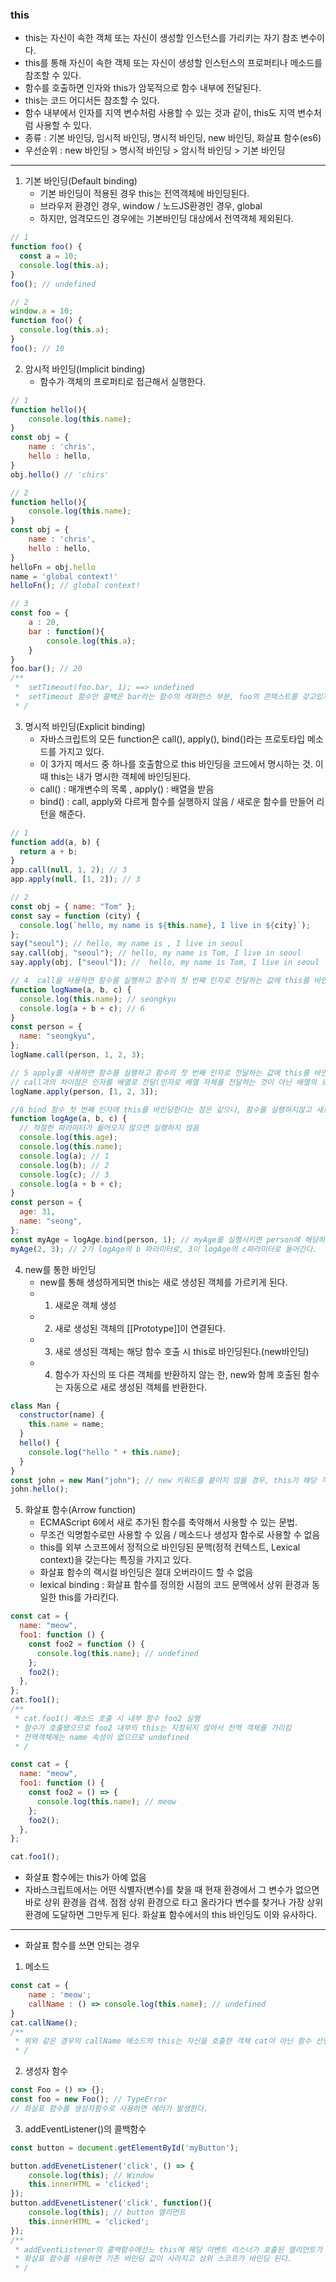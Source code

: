 ### this

- this는 자신이 속한 객체 또는 자신이 생성할 인스턴스를 가리키는 자기 참조 변수이다.
- this를 통해 자신이 속한 객체 또는 자신이 생성할 인스턴스의 프로퍼티나 메소드를 참조할 수 있다.
- 함수를 호출하면 인자와 this가 암묵적으로 함수 내부에 전달된다.
- this는 코드 어디서든 참조할 수 있다.
- 함수 내부에서 인자를 지역 변수처럼 사용할 수 있는 것과 같이, this도 지역 변수처럼 사용할 수 있다.
- 종류 : 기본 바인딩, 임시적 바인딩, 명시적 바인딩, new 바인딩, 화살표 함수(es6)
- 우선순위 : new 바인딩 > 명시적 바인딩 > 암시적 바인딩 > 기본 바인딩

---

1. 기본 바인딩(Default binding)
   - 기본 바인딩이 적용된 경우 this는 전역객체에 바인딩된다.
   - 브라우저 환경인 경우, window / 노드JS환경인 경우, global
   - 하지만, 엄격모드인 경우에는 기본바인딩 대상에서 전역객체 제외된다.

```js
// 1
function foo() {
  const a = 10;
  console.log(this.a);
}
foo(); // undefined

// 2
window.a = 10;
function foo() {
  console.log(this.a);
}
foo(); // 10
```

2. 암시적 바인딩(Implicit binding)
   - 함수가 객체의 프로퍼티로 접근해서 실행한다.

```js
// 1
function hello(){
    console.log(this.name);
}
const obj = {
    name : 'chris',
    hello : hello,
}
obj.hello() // 'chirs'

// 2
function hello(){
    console.log(this.name);
}
const obj = {
    name : 'chris',
    hello : hello,
}
helloFn = obj.hello
name = 'global context!'
helloFn(); // global context!

// 3
const foo = {
    a : 20,
    bar : function(){
        console.log(this.a);
    }
}
foo.bar(); // 20
/**
 *  setTimeout(foo.bar, 1); ==> undefined
 *  setTimeout 함수안 콜백은 bar라는 함수의 레퍼런스 부분, foo의 콘텍스트를 갖고있지 않음
 * /
```

3. 명시적 바인딩(Explicit binding)
   - 자바스크립트의 모든 function은 call(), apply(), bind()라는 프로토타입 메소드를 가지고 있다.
   - 이 3가지 메서드 중 하나를 호출함으로 this 바인딩을 코드에서 명시하는 것. 이때 this는 내가 명시한 객체에 바인딩된다.
   - call() : 매개변수의 목록 , apply() : 배열을 받음
   - bind() : call, apply와 다르게 함수를 실행하지 않음 / 새로운 함수를 만들어 리턴을 해준다.

```js
// 1
function add(a, b) {
  return a + b;
}
app.call(null, 1, 2); // 3
app.apply(null, [1, 2]); // 3

// 2
const obj = { name: "Tom" };
const say = function (city) {
  console.log(`hello, my name is ${this.name}, I live in ${city}`);
};
say("seoul"); // hello, my name is , I live in seoul
say.call(obj, "seoul"); // hello, my name is Tom, I live in seoul
say.apply(obj, ["seoul"]); //  hello, my name is Tom, I live in seoul

// 4  call을 사용하면 함수를 실행하고 함수의 첫 번째 인자로 전달하는 값에 this를 바인딩
function logName(a, b, c) {
  console.log(this.name); // seongkyu
  console.log(a + b + c); // 6
}
const person = {
  name: "seongkyu",
};
logName.call(person, 1, 2, 3);

// 5 apply를 사용하면 함수를 실행하고 함수의 첫 번째 인자로 전달하는 값에 this를 바인딩
// call과의 차이점은 인자를 배열로 전달(인자로 배열 자체를 전달하는 것이 아닌 배열의 요소들이 값으로 전달된다. )
logName.apply(person, [1, 2, 3]);

//6 bind 함수 첫 번째 인자에 this를 바인딩한다는 점은 같으나, 함수를 실행하지않고 새로운 함수를 반환한다. (반환된 새로운 함수를 실행해야 원본함수가 실행됨)
function logAge(a, b, c) {
  // 적절한 파라미터가 들어오지 않으면 실행하지 않음
  console.log(this.age);
  console.log(this.name);
  console.log(a); // 1
  console.log(b); // 2
  console.log(c); // 3
  console.log(a + b + c);
}
const person = {
  age: 31,
  name: "seong",
};
const myAge = logAge.bind(person, 1); // myAge를 실행시키면 person에 해당하는 값들이 바인딩 됨. 2번째 인자에 있는 1이 a의 위치
myAge(2, 3); // 2가 logAge의 b 파라미터로, 3이 logAge의 c파라미터로 들어간다.
```

4. new를 통한 바인딩
   - new를 통해 생성하게되면 this는 새로 생성된 객체를 가르키게 된다.
   - 1. 새로운 객체 생성
   - 2. 새로 생성된 객체의 [[Prototype]]이 연결된다.
   - 3. 새로 생성된 객체는 해당 함수 호출 시 this로 바인딩된다.(new바인딩)
   - 4. 함수가 자신의 또 다른 객체를 반환하지 않는 한, new와 함께 호출된 함수는 자동으로 새로 생성된 객체를 반환한다.

```js
class Man {
  constructor(name) {
    this.name = name;
  }
  hello() {
    console.log("hello " + this.name);
  }
}
const john = new Man("john"); // new 키워드를 붙이지 않을 경우, this가 해당 객체로 바인딩 되지 않기 때문에 Window 객체를 건드리는 일이 발생할 수 있음
john.hello();
```

5. 화살표 함수(Arrow function)
   - ECMAScript 6에서 새로 추가된 함수를 축약해서 사용할 수 있는 문법.
   - 무조건 익명함수로만 사용할 수 있음 / 메소드나 생성자 함수로 사용할 수 없음
   - this를 외부 스코프에서 정적으로 바인딩된 문맥(정적 컨텍스트, Lexical context)을 갖는다는 특징을 가지고 있다.
   - 화살표 함수의 랙시컬 바인딩은 절대 오버라이드 할 수 없음
   - lexical binding : 화살표 함수를 정의한 시점의 코드 문맥에서 상위 환경과 동일한 this를 가리킨다.

```js
const cat = {
  name: "meow",
  foo1: function () {
    const foo2 = function () {
      console.log(this.name); // undefined
    };
    foo2();
  },
};
cat.foo1();
/**
 * cat.foo1() 메소드 호출 시 내부 함수 foo2 실행
 * 함수가 호출됐으므로 foo2 내부의 this는 지정되지 않아서 전역 객체를 가리킴
 * 전역객체에는 name 속성이 없으므로 undefined
 * /
```

```js
const cat = {
  name: "meow",
  foo1: function () {
    const foo2 = () => {
      console.log(this.name); // meow
    };
    foo2();
  },
};

cat.foo1();
```

- 화살표 함수에는 this가 아예 없음
- 자바스크립트에서는 어떤 식별자(변수)를 찾을 때 현재 환경에서 그 변수가 없으면 바로 상위 환경을 검색. 점점 상위 환경으로 타고 올라가다 변수를 찾거나 가장 상위 환경에 도달하면 그만두게 된다. 화살표 함수에서의 this 바인딩도 이와 유사하다.

---

- 화살표 함수를 쓰면 안되는 경우

1. 메소드

```js
const cat = {
    name : 'meow';
    callName : () => console.log(this.name); // undefined
}
cat.callName();
/**
 * 위와 같은 경우의 callName 메소드의 this는 자신을 호출한 객체 cat이 아닌 함수 선언 시점의 상위 스코프인 전역객체를 기리킨다.
 * /
```

2. 생성자 함수

```js
const Foo = () => {};
const foo = new Foo(); // TypeError
// 화살표 함수를 생성자함수로 사용하면 에러가 발생한다.
```

3. addEventListener()의 콜백함수

```js
const button = document.getElementById('myButton');

button.addEvenetListener('click', () => {
    console.log(this); // Window
    this.innerHTML = 'clicked';
});
button.addEvenetListener('click', function(){
    console.log(this); // button 엘리먼트
    this.innerHTML = 'clicked';
});
/**
 * addEventListener의 콜백함수에선느 this에 해당 이벤트 리스너가 호출된 엘리먼트가 바인딩되록 정의되어 있음
 * 화살표 함수를 사용하면 기존 바인딩 값이 사라지고 상위 스코프가 바인딩 된다.
 * /
```
